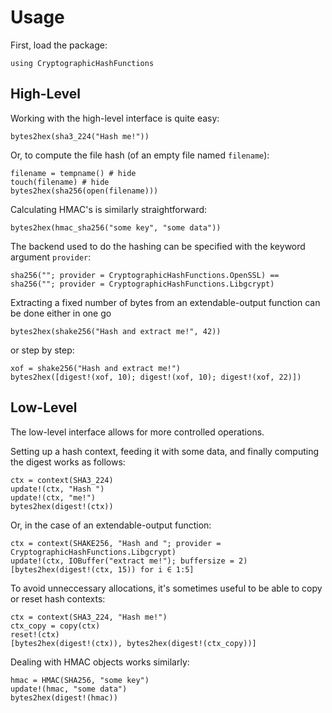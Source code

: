 # Usage

First, load the package:

```@example usage
using CryptographicHashFunctions
```

## High-Level

Working with the high-level interface is quite easy:

```@example usage
bytes2hex(sha3_224("Hash me!"))
```

Or, to compute the file hash (of an empty file named `filename`):

```@example usage
filename = tempname() # hide
touch(filename) # hide
bytes2hex(sha256(open(filename)))
```

Calculating HMAC's is similarly straightforward:

```@example usage
bytes2hex(hmac_sha256("some key", "some data"))
```

The backend used to do the hashing can be specified with the keyword argument `provider`:

```@example usage
sha256(""; provider = CryptographicHashFunctions.OpenSSL) ==
sha256(""; provider = CryptographicHashFunctions.Libgcrypt)
```

Extracting a fixed number of bytes from an extendable-output function can be done either in one go

```@example usage
bytes2hex(shake256("Hash and extract me!", 42))
```

or step by step:

```@example usage
xof = shake256("Hash and extract me!")
bytes2hex([digest!(xof, 10); digest!(xof, 10); digest!(xof, 22)])
```

## Low-Level

The low-level interface allows for more controlled operations.

Setting up a hash context, feeding it with some data, and finally computing the digest works as follows:

```@example usage
ctx = context(SHA3_224)
update!(ctx, "Hash ")
update!(ctx, "me!")
bytes2hex(digest!(ctx))
```

Or, in the case of an extendable-output function:

```@example usage
ctx = context(SHAKE256, "Hash and "; provider = CryptographicHashFunctions.Libgcrypt)
update!(ctx, IOBuffer("extract me!"); buffersize = 2)
[bytes2hex(digest!(ctx, 15)) for i ∈ 1:5]
```

To avoid unneccessary allocations, it's sometimes useful to be able to copy or reset hash contexts:

```@example usage
ctx = context(SHA3_224, "Hash me!")
ctx_copy = copy(ctx)
reset!(ctx)
[bytes2hex(digest!(ctx)), bytes2hex(digest!(ctx_copy))]
```

Dealing with HMAC objects works similarly:

```@example usage
hmac = HMAC(SHA256, "some key")
update!(hmac, "some data")
bytes2hex(digest!(hmac))
```
